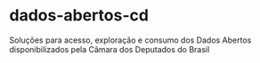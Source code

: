 dados-abertos-cd
================

Soluções para acesso, exploração e consumo dos Dados Abertos disponibilizados pela Câmara dos Deputados do Brasil
